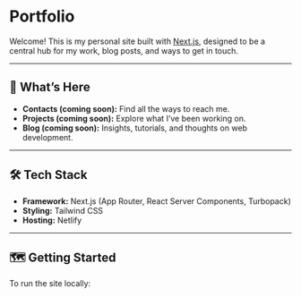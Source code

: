 # Portfolio

Welcome! This is my personal site built with [Next.js](https://nextjs.org),
designed to be a central hub for my work, blog posts, and ways to get in touch.

---

## 🚀 What’s Here

- **Contacts (coming soon):** Find all the ways to reach me.
- **Projects (coming soon):** Explore what I’ve been working on.
- **Blog (coming soon):** Insights, tutorials, and thoughts on web development.

---

## 🛠️ Tech Stack

- **Framework:** Next.js (App Router, React Server Components, Turbopack)
- **Styling:** Tailwind CSS
- **Hosting:** Netlify

---

## 🗺️ Getting Started

To run the site locally:
